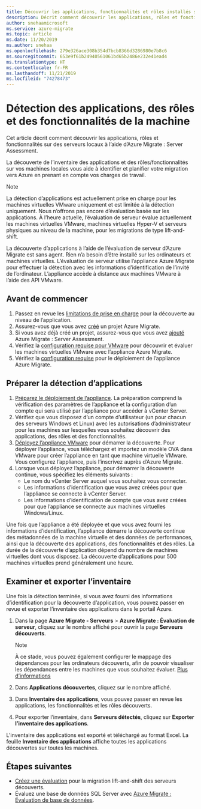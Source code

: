 ```yaml
---
title: Découvrir les applications, fonctionnalités et rôles installés sur des serveurs locaux à l’aide de l’évaluation de serveur Azure Migrate
description: Décrit comment découvrir les applications, rôles et fonctionnalités sur des serveurs locaux à l’aide de l’évaluation de serveur Azure Migrate.
author: snehaamicrosoft
ms.service: azure-migrate
ms.topic: article
ms.date: 11/20/2019
ms.author: snehaa
ms.openlocfilehash: 279e326ace308b354d7bcb8366d3286980e7b8c6
ms.sourcegitcommit: 653e9f61b24940561061bd65b2486e232e41ead4
ms.translationtype: HT
ms.contentlocale: fr-FR
ms.lasthandoff: 11/21/2019
ms.locfileid: "74278473"
---
```

# <a name="discover-machine-apps-roles-and-features"></a>Détection des applications, des rôles et des fonctionnalités de la machine

Cet article décrit comment découvrir les applications, rôles et fonctionnalités sur des serveurs locaux à l’aide d’Azure Migrate : Server Assessment.

La découverte de l’inventaire des applications et des rôles/fonctionnalités sur vos machines locales vous aide à identifier et planifier votre migration vers Azure en prenant en compte vos charges de travail.

> [!NOTE]
> La détection d’applications est actuellement prise en charge pour les machines virtuelles VMware uniquement et est limitée à la détection uniquement. Nous n’offrons pas encore d’évaluation basée sur les applications.  À l’heure actuelle, l’évaluation de serveur évalue actuellement les machines virtuelles VMware, machines virtuelles Hyper-V et serveurs physiques au niveau de la machine, pour les migrations de type lift-and-shift.

La découverte d’applications à l’aide de l’évaluation de serveur d’Azure Migrate est sans agent. Rien n’a besoin d’être installé sur les ordinateurs et machines virtuelles. L’évaluation de serveur utilise l’appliance Azure Migrate pour effectuer la détection avec les informations d’identification de l’invité de l’ordinateur. L’appliance accède à distance aux machines VMware à l’aide des API VMware.


## <a name="before-you-start"></a>Avant de commencer

1. Passez en revue les [limitations de prise en charge](migrate-support-matrix-vmware.md#application-discovery) pour la découverte au niveau de l’application.
2. Assurez-vous que vous avez [créé](how-to-add-tool-first-time.md) un projet Azure Migrate.
3. Si vous avez déjà créé un projet, assurez-vous que vous avez [ajouté](how-to-assess.md) Azure Migrate : Server Assessment.
4. Vérifiez la [configuration requise pour VMware](migrate-support-matrix-vmware.md#assessment-vcenter-server-requirements) pour découvrir et évaluer les machines virtuelles VMware avec l’appliance Azure Migrate.
4. Vérifiez la [configuration requise](migrate-support-matrix-vmware.md#assessment-appliance-requirements) pour le déploiement de l’appliance Azure Migrate.

## <a name="prepare-for-app-discovery"></a>Préparer la détection d’applications

1. [Préparez le déploiement de l’appliance](https://docs.microsoft.com/azure/migrate/tutorial-prepare-vmware). La préparation comprend la vérification des paramètres de l’appliance et la configuration d’un compte qui sera utilisé par l’appliance pour accéder à vCenter Server.
2. Vérifiez que vous disposez d’un compte d’utilisateur (un pour chacun des serveurs Windows et Linux) avec les autorisations d’administrateur pour les machines sur lesquelles vous souhaitez découvrir des applications, des rôles et des fonctionnalités.
3. [Déployez l’appliance VMware](how-to-set-up-appliance-vmware.md) pour démarrer la découverte. Pour déployer l’appliance, vous téléchargez et importez un modèle OVA dans VMware pour créer l’appliance en tant que machine virtuelle VMware. Vous configurez l’appliance, puis l’inscrivez auprès d’Azure Migrate.
2. Lorsque vous déployez l’appliance, pour démarrer la découverte continue, vous spécifiez les éléments suivants :
    - Le nom du vCenter Server auquel vous souhaitez vous connecter.
    - Les informations d’identification que vous avez créées pour que l’appliance se connecte à vCenter Server.
    - Les informations d’identification de compte que vous avez créées pour que l’appliance se connecte aux machines virtuelles Windows/Linux.

Une fois que l’appliance a été déployée et que vous avez fourni les informations d’identification, l’appliance démarre la découverte continue des métadonnées de la machine virtuelle et des données de performances, ainsi que la découverte des applications, des fonctionnalités et des rôles.  La durée de la découverte d’application dépend du nombre de machines virtuelles dont vous disposez. La découverte d’applications pour 500 machines virtuelles prend généralement une heure.

## <a name="review-and-export-the-inventory"></a>Examiner et exporter l’inventaire

Une fois la détection terminée, si vous avez fourni des informations d’identification pour la découverte d’application, vous pouvez passer en revue et exporter l’inventaire des applications dans le portail Azure.

1. Dans la page **Azure Migrate - Serveurs** > **Azure Migrate : Évaluation de serveur**, cliquez sur le nombre affiché pour ouvrir la page **Serveurs découverts**.

    > [!NOTE]
    > À ce stade, vous pouvez également configurer le mappage des dépendances pour les ordinateurs découverts, afin de pouvoir visualiser les dépendances entre les machines que vous souhaitez évaluer. [Plus d’informations](how-to-create-group-machine-dependencies.md)

2. Dans **Applications découvertes**, cliquez sur le nombre affiché.
3. Dans **Inventaire des applications**, vous pouvez passer en revue les applications, les fonctionnalités et les rôles découverts.
4. Pour exporter l’inventaire, dans **Serveurs détectés**, cliquez sur **Exporter l’inventaire des applications**.

L’inventaire des applications est exporté et téléchargé au format Excel. La feuille **Inventaire des applications** affiche toutes les applications découvertes sur toutes les machines.

## <a name="next-steps"></a>Étapes suivantes

- [Créez une évaluation](how-to-create-assessment.md) pour la migration lift-and-shift des serveurs découverts.
- Évaluez une base de données SQL Server avec [Azure Migrate : Évaluation de base de données](https://docs.microsoft.com/sql/dma/dma-assess-sql-data-estate-to-sqldb?view=sql-server-2017).
